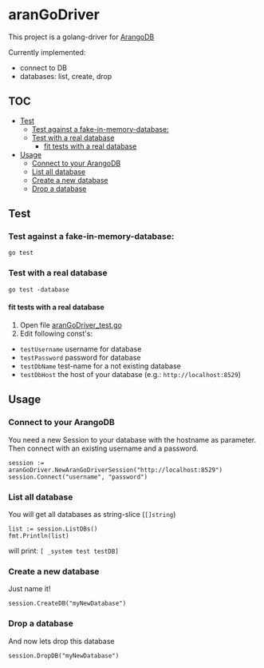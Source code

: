 # aranGoDriver

This project is a golang-driver for [ArangoDB](https://www.arangodb.com/)

Currently implemented:
* connect to DB
* databases: list, create, drop

## TOC
- [Test](#test)
    - [Test against a fake-in-memory-database:](#test-against-a-fake-in-memory-database)
    - [Test with a real database](#test-with-a-real-database)
        - [fit tests with a real database](#fit-tests-with-a-real-database)
- [Usage](#usage)
    - [Connect to your ArangoDB](#connect-to-your-arangodb)
    - [List all database](#list-all-database)
    - [Create a new database](#create-a-new-database)
    - [Drop a database](#drop-a-database)


## Test

### Test against a fake-in-memory-database:
```
go test
```

### Test with a real database
```
go test -database
```

#### fit tests with a real database

1. Open file [aranGoDriver_test.go](https://github.com/TobiEiss/aranGoDriver/blob/master/aranGoDriver_test.go)
2. Edit following const's:
  * `testUsername` username for database
  * `testPassword` password for database
  * `testDbName` test-name for a not existing database
  * `testDbHost` the host of your database (e.g.: `http://localhost:8529`)

## Usage

### Connect to your ArangoDB

You need a new Session to your database with the hostname as parameter. Then connect with an existing username and a password.
```
session := aranGoDriver.NewAranGoDriverSession("http://localhost:8529")
session.Connect("username", "password")
```

### List all database
You will get all databases as string-slice (`[]string`)
```
list := session.ListDBs()
fmt.Println(list)
```

will print:
`[ _system test testDB]`

### Create a new database
Just name it!
```
session.CreateDB("myNewDatabase")
```

### Drop a database
And now lets drop this database
```
session.DropDB("myNewDatabase")
```
